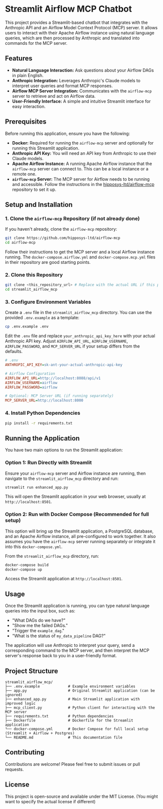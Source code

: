 # Streamlit Airflow MCP Chatbot

This project provides a Streamlit-based chatbot that integrates with the Anthropic API and an Airflow Model Context Protocol (MCP) server. It allows users to interact with their Apache Airflow instance using natural language queries, which are then processed by Anthropic and translated into commands for the MCP server.

## Features

*   **Natural Language Interaction:** Ask questions about your Airflow DAGs in plain English.
*   **Anthropic Integration:** Leverages Anthropic's Claude models to interpret user queries and format MCP responses.
*   **Airflow MCP Server Integration:** Communicates with the `airflow-mcp` server to retrieve and act on Airflow data.
*   **User-Friendly Interface:** A simple and intuitive Streamlit interface for easy interaction.

## Prerequisites

Before running this application, ensure you have the following:

*   **Docker:** Required for running the `airflow-mcp` server and optionally for running this Streamlit application.
*   **Anthropic API Key:** You will need an API key from Anthropic to use their Claude models.
*   **Apache Airflow Instance:** A running Apache Airflow instance that the `airflow-mcp` server can connect to. This can be a local instance or a remote one.
*   **`airflow-mcp` Server:** The MCP server for Airflow needs to be running and accessible. Follow the instructions in the [hipposys-ltd/airflow-mcp](https://github.com/hipposys-ltd/airflow-mcp) repository to set it up.

## Setup and Installation

### 1. Clone the `airflow-mcp` Repository (if not already done)

If you haven't already, clone the `airflow-mcp` repository:

```bash
git clone https://github.com/hipposys-ltd/airflow-mcp
cd airflow-mcp
```

Follow their instructions to get the MCP server and a local Airflow instance running. The `docker-compose.airflow.yml` and `docker-compose.mcp.yml` files in their repository are good starting points.

### 2. Clone this Repository

```bash
git clone <this_repository_url> # Replace with the actual URL if this project is hosted
cd streamlit_airflow_mcp
```

### 3. Configure Environment Variables

Create a `.env` file in the `streamlit_airflow_mcp` directory. You can use the provided `.env.example` as a template:

```bash
cp .env.example .env
```

Edit the `.env` file and replace `your_anthropic_api_key_here` with your actual Anthropic API key. Adjust `AIRFLOW_API_URL`, `AIRFLOW_USERNAME`, `AIRFLOW_PASSWORD`, and `MCP_SERVER_URL` if your setup differs from the defaults.

```ini
# .env
ANTHROPIC_API_KEY=sk-ant-your-actual-anthropic-api-key

# Airflow Configuration
AIRFLOW_API_URL=http://localhost:8088/api/v1
AIRFLOW_USERNAME=airflow
AIRFLOW_PASSWORD=airflow

# Optional: MCP Server URL (if running separately)
MCP_SERVER_URL=http://localhost:8000
```

### 4. Install Python Dependencies

```bash
pip install -r requirements.txt
```

## Running the Application

You have two main options to run the Streamlit application:

### Option 1: Run Directly with Streamlit

Ensure your `airflow-mcp` server and Airflow instance are running, then navigate to the `streamlit_airflow_mcp` directory and run:

```bash
streamlit run enhanced_app.py
```

This will open the Streamlit application in your web browser, usually at `http://localhost:8501`.

### Option 2: Run with Docker Compose (Recommended for full setup)

This option will bring up the Streamlit application, a PostgreSQL database, and an Apache Airflow instance, all pre-configured to work together. It also assumes you have the `airflow-mcp` server running separately or integrate it into this `docker-compose.yml`.

From the `streamlit_airflow_mcp` directory, run:

```bash
docker-compose build
docker-compose up
```

Access the Streamlit application at `http://localhost:8501`.

## Usage

Once the Streamlit application is running, you can type natural language queries into the input box, such as:

*   "What DAGs do we have?"
*   "Show me the failed DAGs."
*   "Trigger the `example_dag`."
*   "What is the status of `my_data_pipeline` DAG?"

The application will use Anthropic to interpret your query, send a corresponding command to the MCP server, and then interpret the MCP server's response back to you in a user-friendly format.

## Project Structure

```
streamlit_airflow_mcp/
├── .env.example             # Example environment variables
├── app.py                   # Original Streamlit application (can be ignored)
├── enhanced_app.py          # Main Streamlit application with improved logic
├── mcp_client.py            # Python client for interacting with the MCP server
├── requirements.txt         # Python dependencies
├── Dockerfile               # Dockerfile for the Streamlit application
└── docker-compose.yml       # Docker Compose for full local setup (Streamlit + Airflow + Postgres)
└── README.md                # This documentation file
```

## Contributing

Contributions are welcome! Please feel free to submit issues or pull requests.

## License

This project is open-source and available under the MIT License. (You might want to specify the actual license if different)



